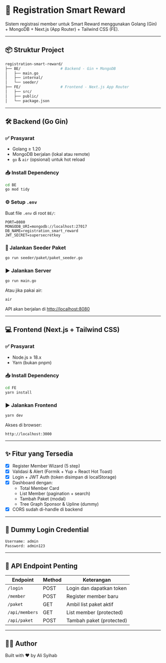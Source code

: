 
# 🚀 Registration Smart Reward

Sistem registrasi member untuk Smart Reward menggunakan Golang (Gin) + MongoDB + Next.js (App Router) + Tailwind CSS (FE).

---

## 📦 Struktur Project

```bash
registration-smart-reward/
├── BE/                  # Backend - Gin + MongoDB
│   ├── main.go
│   ├── internal/
│   └── seeder/
├── FE/                  # Frontend - Next.js App Router
│   ├── src/
│   ├── public/
│   └── package.json
```

---

## 🛠️ Backend (Go Gin)

### ✅ Prasyarat
- Golang ≥ 1.20
- MongoDB berjalan (lokal atau remote)
- `go` & `air` (opsional) untuk hot reload

### 📥 Install Dependency
```bash
cd BE
go mod tidy
```

### ⚙️ Setup `.env`
Buat file `.env` di root `BE/`:

```env
PORT=8080
MONGODB_URI=mongodb://localhost:27017
DB_NAME=registration_smart_reward
JWT_SECRET=supersecretkey
```

### 🌱 Jalankan Seeder Paket
```bash
go run seeder/paket/paket_seeder.go
```

### ▶️ Jalankan Server
```bash
go run main.go
```

Atau jika pakai air:
```bash
air
```

API akan berjalan di <http://localhost:8080>

---

## 💻 Frontend (Next.js + Tailwind CSS)

### ✅ Prasyarat
- Node.js ≥ 18.x
- Yarn (bukan pnpm)

### 📥 Install Dependency
```bash
cd FE
yarn install
```

### ▶️ Jalankan Frontend
```bash
yarn dev
```

Akses di browser:
```
http://localhost:3000
```

---

## ✨ Fitur yang Tersedia

- [x] Register Member Wizard (5 step)
- [x] Validasi & Alert (Formik + Yup + React Hot Toast)
- [x] Login + JWT Auth (token disimpan di localStorage)
- [x] Dashboard dengan:
  - Total Member Card
  - List Member (pagination + search)
  - Tambah Paket (modal)
  - Tree Graph Sponsor & Upline (dummy)
- [x] CORS sudah di-handle di backend

---

## 🧪 Dummy Login Credential

```bash
Username: admin
Password: admin123
```

---

## 📮 API Endpoint Penting

| Endpoint            | Method | Keterangan              |
|---------------------|--------|--------------------------|
| `/login`            | POST   | Login dan dapatkan token |
| `/member`           | POST   | Register member baru     |
| `/paket`            | GET    | Ambil list paket aktif   |
| `/api/members`      | GET    | List member (protected)  |
| `/api/paket`        | POST   | Tambah paket (protected) |

---

## 👨‍💻 Author
Built with ❤️ by Ali Syihab

